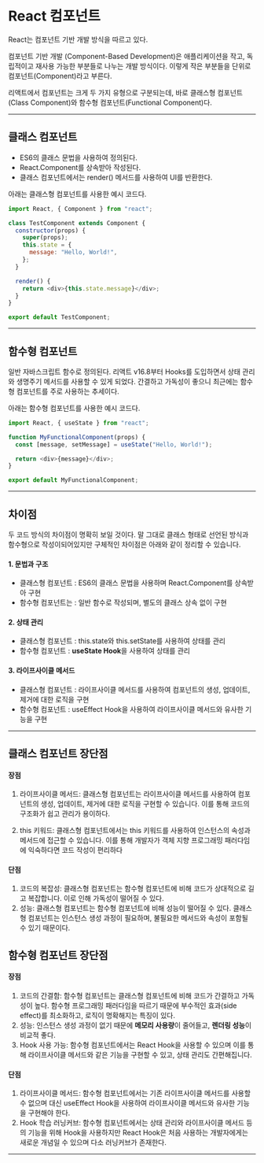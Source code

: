 # React 컴포넌트

React는 컴포넌트 기반 개발 방식을 따르고 있다.

컴포넌트 기반 개발 (Component-Based Development)은 애플리케이션을 작고, 독립적이고 재사용 가능한 부분들로 나누는 개발 방식이다. 이렇게 작은 부분들을 단위로 컴포넌트(Component)라고 부른다.

리액트에서 컴포넌트는 크게 두 가지 유형으로 구분되는데, 바로 클래스형 컴포넌트(Class Component)와 함수형 컴포넌트(Functional Component)다.

---

## 클래스 컴포넌트

- ES6의 클래스 문법을 사용하여 정의된다.
- React.Component를 상속받아 작성된다.
- 클래스 컴포넌트에서는 render() 메서드를 사용하여 UI를 반환한다.

아래는 클래스형 컴포넌트를 사용한 예시 코드다.

```javascript
import React, { Component } from "react";

class TestComponent extends Component {
  constructor(props) {
    super(props);
    this.state = {
      message: "Hello, World!",
    };
  }

  render() {
    return <div>{this.state.message}</div>;
  }
}

export default TestComponent;
```

---

## 함수형 컴포넌트

일반 자바스크립트 함수로 정의된다.
리액트 v16.8부터 Hooks를 도입하면서 상태 관리와 생명주기 메서드를 사용할 수 있게 되었다.
간결하고 가독성이 좋으니 최근에는 함수형 컴포넌트를 주로 사용하는 추세이다.

아래는 함수형 컴포넌트를 사용한 예시 코드다.

```javascript
import React, { useState } from "react";

function MyFunctionalComponent(props) {
  const [message, setMessage] = useState("Hello, World!");

  return <div>{message}</div>;
}

export default MyFunctionalComponent;
```

---

## 차이점

두 코드 방식의 차이점이 명확히 보일 것이다. 말 그대로 클래스 형태로 선언된 방식과 함수형으로 작성이되어있지만 구체적인 차이점은 아래와 같이 정리할 수 있습니다.

#### 1. 문법과 구조

- 클래스형 컴포넌트 : ES6의 클래스 문법을 사용하며 React.Component를 상속받아 구현
- 함수형 컴포넌트는 : 일반 함수로 작성되며, 별도의 클래스 상속 없이 구현

#### 2. 상태 관리

- 클래스형 컴포넌트 : this.state와 this.setState를 사용하여 상태를 관리
- 함수형 컴포넌트 : **useState Hook**을 사용하여 상태를 관리

#### 3. 라이프사이클 메서드

- 클래스형 컴포넌트 : 라이프사이클 메서드를 사용하여 컴포넌트의 생성, 업데이트, 제거에 대한 로직을 구현
- 함수형 컴포넌트 : useEffect Hook을 사용하여 라이프사이클 메서드와 유사한 기능을 구현

--- 
## 클래스 컴포넌트 장단점

#### 장점
1. 라이프사이클 메서드: 클래스형 컴포넌트는 라이프사이클 메서드를 사용하여 컴포넌트의 생성, 업데이트, 제거에 대한 로직을 구현할 수 있습니다. 이를 통해 코드의 구조화가 쉽고 관리가 용이하다.

2. this 키워드: 클래스형 컴포넌트에서는 this 키워드를 사용하여 인스턴스의 속성과 메서드에 접근할 수 있습니다. 이를 통해 개발자가 객체 지향 프로그래밍 패러다임에 익숙하다면 코드 작성이 편리하다

#### 단점

1. 코드의 복잡성: 클래스형 컴포넌트는 함수형 컴포넌트에 비해 코드가 상대적으로 길고 복잡합니다. 이로 인해 가독성이 떨어질 수 있다.
2. 성능: 클래스형 컴포넌트는 함수형 컴포넌트에 비해 성능이 떨어질 수 있다. 클래스형 컴포넌트는 인스턴스 생성 과정이 필요하며, 불필요한 메서드와 속성이 포함될 수 있기 때문이다.

## 함수형 컴포넌트 장단점

#### 장점
1. 코드의 간결함: 함수형 컴포넌트는 클래스형 컴포넌트에 비해 코드가 간결하고 가독성이 높다. 함수형 프로그래밍 패러다임을 따르기 때문에 부수적인 효과(side effect)를 최소화하고, 로직이 명확해지는 특징이 있다.
2. 성능: 인스턴스 생성 과정이 없기 때문에 **메모리 사용량**이 줄어들고, **렌더링 성능**이 비교적 좋다.
3. Hook 사용 가능: 함수형 컴포넌트에서는 React Hook을 사용할 수 있으며 이를 통해 라이프사이클 메서드와 같은 기능을 구현할 수 있고, 상태 관리도 간편해집니다.

#### 단점

1. 라이프사이클 메서드: 함수형 컴포넌트에서는 기존 라이프사이클 메서드를 사용할 수 없으며 대신 useEffect Hook을 사용하여 라이프사이클 메서드와 유사한 기능을 구현해야 한다.
2. Hook 학습 러닝커브: 함수형 컴포넌트에서는 상태 관리와 라이프사이클 메서드 등의 기능을 위해 Hook을 사용하지만 React Hook은 처음 사용하는 개발자에게는 새로운 개념일 수 있으며 다소 러닝커브가 존재한다.

---
